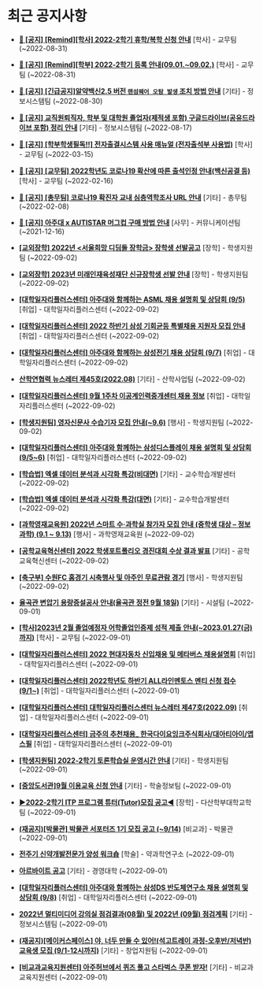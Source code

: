 # 최근 공지사항

* **[📌 [공지] [Remind][학사] 2022-2학기 휴학/복학 신청 안내](http://ajou.ac.kr/kr/ajou/notice.do?mode=view&amp;articleNo=203322&amp;article.offset=0&amp;articleLimit=30)**
 [학사] - 교무팀 (~2022-08-31)

* **[📌 [공지] [Remind][학부] 2022-2학기 등록 안내(09.01.~09.02.)](http://ajou.ac.kr/kr/ajou/notice.do?mode=view&amp;articleNo=203321&amp;article.offset=0&amp;articleLimit=30)**
 [학사] - 교무팀 (~2022-08-31)

* **[📌 [공지] [긴급공지]알약백신2.5 버전 `랜섬웨어 오탐 발생` 조치 방법 안내](http://ajou.ac.kr/kr/ajou/notice.do?mode=view&amp;articleNo=203255&amp;article.offset=0&amp;articleLimit=30)**
 [기타] - 정보시스템팀 (~2022-08-30)

* **[📌 [공지] 교직원퇴직자, 학부 및 대학원 졸업자(제적생 포함) 구글드라이브(공유드라이브 포함) 정리 안내](http://ajou.ac.kr/kr/ajou/notice.do?mode=view&amp;articleNo=202858&amp;article.offset=0&amp;articleLimit=30)**
 [기타] - 정보시스템팀 (~2022-08-17)

* **[📌 [공지] [학부학생필독!!] 전자출결시스템 사용 매뉴얼 (전자출석부 사용법)](http://ajou.ac.kr/kr/ajou/notice.do?mode=view&amp;articleNo=192571&amp;article.offset=0&amp;articleLimit=30)**
 [학사] - 교무팀 (~2022-03-15)

* **[📌 [공지] [교무팀] 2022학년도 코로나19 확산에 따른 출석인정 안내(백신공결 등)](http://ajou.ac.kr/kr/ajou/notice.do?mode=view&amp;articleNo=180913&amp;article.offset=0&amp;articleLimit=30)**
 [학사] - 교무팀 (~2022-02-16)

* **[📌 [공지] [총무팀] 코로나19 확진자 교내 심층역학조사 URL 안내](http://ajou.ac.kr/kr/ajou/notice.do?mode=view&amp;articleNo=180493&amp;article.offset=0&amp;articleLimit=30)**
 [기타] - 총무팀 (~2022-02-08)

* **[📌 [공지] 아주대 x AUTISTAR 머그컵 구매 방법 안내](http://ajou.ac.kr/kr/ajou/notice.do?mode=view&amp;articleNo=147976&amp;article.offset=0&amp;articleLimit=30)**
 [사무] - 커뮤니케이션팀 (~2021-12-16)

* **[[교외장학] 2022년 &lt;서울희망 디딤돌 장학금&gt; 장학생 선발공고](http://ajou.ac.kr/kr/ajou/notice.do?mode=view&amp;articleNo=203482&amp;article.offset=0&amp;articleLimit=30)**
 [장학] - 학생지원팀 (~2022-09-02)

* **[[교외장학] 2023년 미래인재육성재단 신규장학생 선발 안내](http://ajou.ac.kr/kr/ajou/notice.do?mode=view&amp;articleNo=203477&amp;article.offset=0&amp;articleLimit=30)**
 [장학] - 학생지원팀 (~2022-09-02)

* **[[대학일자리플러스센터] 아주대와 함께하는 ASML 채용 설명회 및 상담회 (9/5)](http://ajou.ac.kr/kr/ajou/notice.do?mode=view&amp;articleNo=203474&amp;article.offset=0&amp;articleLimit=30)**
 [취업] - 대학일자리플러스센터 (~2022-09-02)

* **[[대학일자리플러스센터] 2022 하반기 삼성 기회균등 특별채용 지원자 모집 안내](http://ajou.ac.kr/kr/ajou/notice.do?mode=view&amp;articleNo=203470&amp;article.offset=0&amp;articleLimit=30)**
 [취업] - 대학일자리플러스센터 (~2022-09-02)

* **[[대학일자리플러스센터] 아주대와 함께하는 삼성전기 채용 상담회 (9/7)](http://ajou.ac.kr/kr/ajou/notice.do?mode=view&amp;articleNo=203469&amp;article.offset=0&amp;articleLimit=30)**
 [취업] - 대학일자리플러스센터 (~2022-09-02)

* **[산학연협력 뉴스레터 제45호(2022.08)](http://ajou.ac.kr/kr/ajou/notice.do?mode=view&amp;articleNo=203463&amp;article.offset=0&amp;articleLimit=30)**
 [기타] - 산학사업팀 (~2022-09-02)

* **[[대학일자리플러스센터] 9월 1주차 이공계인력중개센터 채용 정보](http://ajou.ac.kr/kr/ajou/notice.do?mode=view&amp;articleNo=203461&amp;article.offset=0&amp;articleLimit=30)**
 [취업] - 대학일자리플러스센터 (~2022-09-02)

* **[[학생지원팀] 영자신문사 수습기자 모집 안내(~9.6)](http://ajou.ac.kr/kr/ajou/notice.do?mode=view&amp;articleNo=203460&amp;article.offset=0&amp;articleLimit=30)**
 [행사] - 학생지원팀 (~2022-09-02)

* **[[대학일자리플러스센터] 아주대와 함께하는 삼성디스플레이 채용 설명회 및 상담회 (9/5~6)](http://ajou.ac.kr/kr/ajou/notice.do?mode=view&amp;articleNo=203458&amp;article.offset=0&amp;articleLimit=30)**
 [취업] - 대학일자리플러스센터 (~2022-09-02)

* **[[학습법] 엑셀 데이터 분석과 시각화 특강(비대면)](http://ajou.ac.kr/kr/ajou/notice.do?mode=view&amp;articleNo=203449&amp;article.offset=0&amp;articleLimit=30)**
 [기타] - 교수학습개발센터 (~2022-09-02)

* **[[학습법] 엑셀 데이터 분석과 시각화 특강(대면)](http://ajou.ac.kr/kr/ajou/notice.do?mode=view&amp;articleNo=203448&amp;article.offset=0&amp;articleLimit=30)**
 [기타] - 교수학습개발센터 (~2022-09-02)

* **[[과학영재교육원] 2022년 스마트 수·과학실 참가자 모집 안내 (중학생 대상 – 정보과학) (9.1 ~ 9.13)](http://ajou.ac.kr/kr/ajou/notice.do?mode=view&amp;articleNo=203438&amp;article.offset=0&amp;articleLimit=30)**
 [행사] - 과학영재교육원 (~2022-09-02)

* **[[공학교육혁신센터] 2022 학생포트폴리오 경진대회 수상 결과 발표](http://ajou.ac.kr/kr/ajou/notice.do?mode=view&amp;articleNo=203433&amp;article.offset=0&amp;articleLimit=30)**
 [기타] - 공학교육혁신센터 (~2022-09-02)

* **[[축구부] 수원FC 홈경기 시축행사 및 아주인 무료관람 경기](http://ajou.ac.kr/kr/ajou/notice.do?mode=view&amp;articleNo=203430&amp;article.offset=0&amp;articleLimit=30)**
 [행사] - 학생지원팀 (~2022-09-02)

* **[율곡관 변압기 용량증설공사 안내(율곡관 정전 9월 18일)](http://ajou.ac.kr/kr/ajou/notice.do?mode=view&amp;articleNo=203422&amp;article.offset=0&amp;articleLimit=30)**
 [기타] - 시설팀 (~2022-09-01)

* **[[학사]2023년 2월 졸업예정자 어학졸업인증제 성적 제출 안내(~2023.01.27(금)까지)](http://ajou.ac.kr/kr/ajou/notice.do?mode=view&amp;articleNo=203420&amp;article.offset=0&amp;articleLimit=30)**
 [학사] - 교무팀 (~2022-09-01)

* **[[대학일자리플러스센터] 2022 현대자동차 신입채용 및 메타버스 채용설명회](http://ajou.ac.kr/kr/ajou/notice.do?mode=view&amp;articleNo=203412&amp;article.offset=0&amp;articleLimit=30)**
 [취업] - 대학일자리플러스센터 (~2022-09-01)

* **[[대학일자리플러스센터] 2022학년도 하반기 ALL라인멘토스 멘티 신청 접수(9/1~)](http://ajou.ac.kr/kr/ajou/notice.do?mode=view&amp;articleNo=203409&amp;article.offset=0&amp;articleLimit=30)**
 [취업] - 대학일자리플러스센터 (~2022-09-01)

* **[[대학일자리플러스센터] 대학일자리플러스센터 뉴스레터 제47호(2022.09)](http://ajou.ac.kr/kr/ajou/notice.do?mode=view&amp;articleNo=203399&amp;article.offset=0&amp;articleLimit=30)**
 [취업] - 대학일자리플러스센터 (~2022-09-01)

* **[[대학일자리플러스센터] 금주의 추천채용_ 한국다이요잉크주식회사/대아티아이/앱스필](http://ajou.ac.kr/kr/ajou/notice.do?mode=view&amp;articleNo=203397&amp;article.offset=0&amp;articleLimit=30)**
 [취업] - 대학일자리플러스센터 (~2022-09-01)

* **[[학생지원팀] 2022-2학기 토론학습실 운영시간 안내](http://ajou.ac.kr/kr/ajou/notice.do?mode=view&amp;articleNo=203388&amp;article.offset=0&amp;articleLimit=30)**
 [기타] - 학생지원팀 (~2022-09-01)

* **[[중앙도서관]9월 이용교육 신청 안내](http://ajou.ac.kr/kr/ajou/notice.do?mode=view&amp;articleNo=203378&amp;article.offset=0&amp;articleLimit=30)**
 [기타] - 학술정보팀 (~2022-09-01)

* **[▶2022-2학기 ITP 프로그램 튜터(Tutor)모집 공고◀](http://ajou.ac.kr/kr/ajou/notice.do?mode=view&amp;articleNo=203377&amp;article.offset=0&amp;articleLimit=30)**
 [장학] - 다산학부대학교학팀 (~2022-09-01)

* **[(재공지)[박물관] 박물관 서포터즈 1기 모집 공고 (~9/14)](http://ajou.ac.kr/kr/ajou/notice.do?mode=view&amp;articleNo=203373&amp;article.offset=0&amp;articleLimit=30)**
 [비교과] - 박물관 (~2022-09-01)

* **[전주기 신약개발전문가 양성 워크숍](http://ajou.ac.kr/kr/ajou/notice.do?mode=view&amp;articleNo=203372&amp;article.offset=0&amp;articleLimit=30)**
 [학술] - 약과학연구소 (~2022-09-01)

* **[아르바이트 공고](http://ajou.ac.kr/kr/ajou/notice.do?mode=view&amp;articleNo=203371&amp;article.offset=0&amp;articleLimit=30)**
 [기타] - 경영대학 (~2022-09-01)

* **[[대학일자리플러스센터] 아주대와 함께하는 삼성DS 반도체연구소 채용 설명회 및 상담회 (9/8)](http://ajou.ac.kr/kr/ajou/notice.do?mode=view&amp;articleNo=203369&amp;article.offset=0&amp;articleLimit=30)**
 [취업] - 대학일자리플러스센터 (~2022-09-01)

* **[2022년 멀티미디어 강의실 점검결과(08월) 및 2022년 (09월) 점검계획](http://ajou.ac.kr/kr/ajou/notice.do?mode=view&amp;articleNo=203362&amp;article.offset=0&amp;articleLimit=30)**
 [기타] - 정보시스템팀 (~2022-09-01)

* **[(재공지)[메이커스페이스] 야, 너두 만들 수 있어!(석고트레이 과정-오후반/저녁반) 교육생 모집 (9/1-12시까지)](http://ajou.ac.kr/kr/ajou/notice.do?mode=view&amp;articleNo=203360&amp;article.offset=0&amp;articleLimit=30)**
 [기타] - 창업지원팀 (~2022-09-01)

* **[[비교과교육지원센터] 아주허브에서 퀴즈 풀고 스타벅스 쿠폰 받자!](http://ajou.ac.kr/kr/ajou/notice.do?mode=view&amp;articleNo=203358&amp;article.offset=0&amp;articleLimit=30)**
 [기타] - 비교과교육지원센터 (~2022-09-01)
